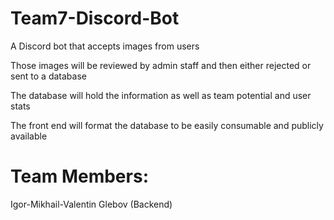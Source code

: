 # Team7-Discord-Bot

  A Discord bot that accepts images from users

  Those images will be reviewed by admin staff and then either rejected or sent to a database

  The database will hold the information as well as team potential and user stats

  The front end will format the database to be easily consumable and publicly available



# Team Members:
Igor-Mikhail-Valentin Glebov (Backend)
